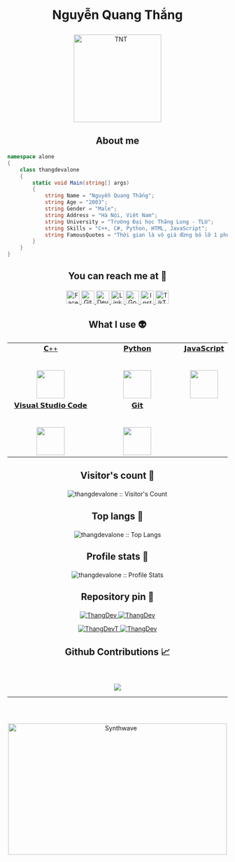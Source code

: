 # <p align="center">Nguyễn Quang Thắng</p>

<p align="center">
	<a href="https://github.com/thangdevalone">
	<img src="https://avatars.githubusercontent.com/u/101063068?s=400&u=7f7bcd1d98a737df1327b47ac120c90fc5582546&v=4" width = "200" alt="TNT">
	</a>

<h2 align="center">About me</h2>

```C#
namespace alone
{
    class thangdevalone
    {
        static void Main(string[] args)
        {
            string Name = "Nguyễn Quang Thắng";
            string Age = "2003";
            string Gender = "Male";
            string Address = "Hà Nội, Việt Nam";
            string University = "Trường Đại học Thăng Long - TLU";
            string Skills = "C++, C#, Python, HTML, JavaScript";
            string FamousQuotes = "Thời gian là vô giá đừng bỏ lỡ 1 phút nào";
        }
    }
}
```

## <p align="center">You can reach me at 🌹</p>

<p align="center">
  <a href="https://www.facebook.com/Thag.wo/">
    <img src="https://www.vectorlogo.zone/logos/facebook/facebook-official.svg" alt="Facebook" height="30" width="30">
  </a>
	
  <a href="https://github.com/thangdevalone">
    <img src="https://www.vectorlogo.zone/logos/github/github-tile.svg" alt="Github" height="30" width="30">
  </a>
  
  <a href="#">
    <img src="https://www.vectorlogo.zone/logos/devto/devto-icon.svg" alt="DevTo" height="30" width="30">
  </a>
	
  <a href="#">
    <img src="https://www.vectorlogo.zone/logos/linkedin/linkedin-icon.svg" alt="Linkedin" height="30" width="30">
  </a>
  
  <a href="mailto:quangthangvtlg@gmail.com">
    <img src="https://www.vectorlogo.zone/logos/google/google-icon.svg" alt="Google" height="30" width="30">
  </a>
	
  <a href="https://www.instagram.com/th_ang03/">
    <img src="https://www.vectorlogo.zone/logos/instagram/instagram-icon.svg" alt="Instagram" height="30" width="30">
  </a>
  
  <a href="https://www.tiktok.com/@thang123nqt">
    <img src="https://raw.githubusercontent.com/gilbarbara/logos/master/logos/tiktok-icon.svg" alt="TikTok" height="30" width="30">
  </a>

</p>

## <p align="center">What I use :alien:</p>

<table align="center">
  <tbody>
    <tr valign="top">
      <td width="33.33%" align="center">
	<a href="https://devdocs.io/cpp/">
		<span>𝗖++</span><br><br><br>
		<img height="64px" src="https://cdn.worldvectorlogo.com/logos/c.svg">
	 </a>
      </td>
      <td width="33.33%" align="center">
	      <a href="https://docs.python.org/3/">
        <span>𝗣𝘆𝘁𝗵𝗼𝗻</span><br><br><br>
        <img height="64px" src="https://cdn.svgporn.com/logos/python.svg">
	      </a>
      </td>
	<td width="33.33%" align="center">
	      <a href="https://devdocs.io/javascript/">
        	<span>𝗝𝗮𝘃𝗮𝗦𝗰𝗿𝗶𝗽𝘁</span><br><br><br>
        	<img height="64px" src="https://cdn.svgporn.com/logos/javascript.svg">
	      </a>
      </td>
    </tr>
    <tr valign="top">
	<td width="50%" align="center">
		<a href="https://code.visualstudio.com/docs">
        <span>𝗩𝗶𝘀𝘂𝗮𝗹 𝗦𝘁𝘂𝗱𝗶𝗼 𝗖𝗼𝗱𝗲</span><br><br><br>
        <img height="64px" src="https://cdn.worldvectorlogo.com/logos/visual-studio-code-1.svg">
		</a>
      </td>
      <td width="50%" align="center">
	      <a href="https://git-scm.com/doc">
        <span>𝗚𝗶𝘁</span><br><br><br>
        <img height="64px" src="https://cdn.svgporn.com/logos/git-icon.svg">
	      </a>
      </td>
    </tr>
  </tbody>
</table>

## <p align="center">Visitor's count :eyes:</p>

<p align="center"><img src="https://profile-counter.glitch.me/{thangdevalone}/count.svg" alt="thangdevalone :: Visitor's Count" /></p>

## <p align="center">Top langs :tongue:</p>

<p align="center"><img src="https://github-readme-stats.vercel.app/api/top-langs/?username=thangdevalone&langs_count=10&theme=tokyonight&layout=compact" alt="thangdevalone :: Top Langs" /></p>

## <p align="center">Profile stats :musical_keyboard:</p>

<p align="center"><img src="https://github-readme-stats.vercel.app/api?username=thangdevalone&show_icons=true&theme=tokyonight" alt="thangdevalone :: Profile Stats" /></p>

## <p align="center">Repository pin 📌</p>

<p align="center">	
<a href="#">
	<img src="https://github-readme-stats.vercel.app/api/pin/?username=thangdevalone&repo=tabUI&theme=tokyonight" alt="ThangDev" />
</a>
	
<a href="#">
	<img src="https://github-readme-stats.vercel.app/api/pin/?username=thangdevalone&repo=TimeTable&theme=tokyonight" alt="ThangDev" />
</a>
</p>

<p align="center">	
<a href="#" margin="100">
	<img src="https://github-readme-stats.vercel.app/api/pin/?username=thangdevalone&repo=react-hook-basic&theme=tokyonight" alt="ThangDevT" />
</a>
	
<a href="#">
	<img src="https://github-readme-stats.vercel.app/api/pin/?username=thangdevalone&repo=FormValidated&theme=tokyonight" alt="ThangDev" />
</a>
</p>

## <p align="center">Github Contributions 📈</p>
<br>
<p align='center'>
<img src="https://activity-graph.herokuapp.com/graph?username=thangdevalone&theme=react-dark&hide_border=true">
<p>

<hr>

<br>

##

<p align="center"><img src="https://thumbs.gfycat.com/GoodnaturedFondGaur-size_restricted.gif" alt="Synthwave" height="300" width="500"></p>
